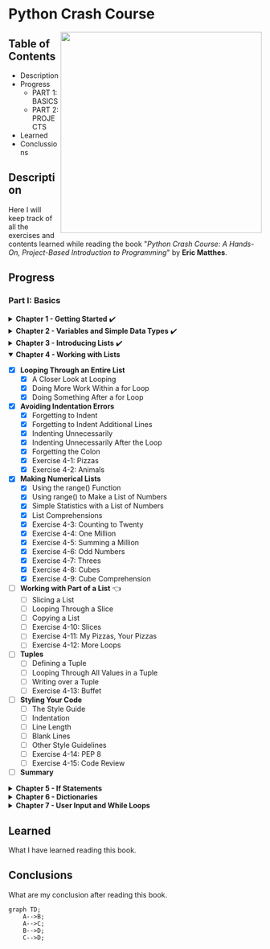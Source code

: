# Python Crash Course 
<p>
<img src="https://ehmatthes.github.io/pcc_3e/images/pcc_snake_logo.png" height="400rm" align="right">

## Table of Contents

- Description
- Progress
  - PART 1: BASICS
  - PART 2: PROJECTS
- Learned
- Conclussions 
</p>

## Description
Here I will keep track of all the exercises and contents learned while reading the book "*Python Crash Course: A Hands-On, Project-Based Introduction to Programming*" by **Eric Matthes**.

## Progress

### Part I: Basics

<details>
<summary><b>Chapter 1 - Getting Started</b> ✔️</summary>
  
  - [x] <b>Setting Up Your Programming Environment</b>
    - [x] Python Versions
    - [x] Running Snippets of Python Code 
    - [x] About the Sublime Text Editor 
  - [x] <b>Python on Different Operating Systems</b>
    - [x] Python on Windows 
    - [x] Python on macOS 
    - [x] Python on Linux 
  - [x] <b>Running a Hello World Program</b>
    - [x] Configuring Sublime Text to Use the Correct Python Version
    - [x] Running hello_world.py 
  - [x] <b>Troubleshooting</b> 
  - [x] <b>Running Python Programs from a Terminal</b>
    - [x] On Windows 
    - [x] On macOS and Linux 
    - [x] Exercise 1-1: python.org 
    - [x] Exercise 1-2: Hello World Typos 
    - [x] Exercise 1-3: Infinite Skills 
  - [x] <b>Summary</b>
</details>

<details>
<summary><b>Chapter 2 - Variables and Simple Data Types</b> ✔️</summary>

  - [x] <b>What Really Happens When You Run hello_world.py</b> 
  - [x] <b>Variables</b> 
    - [x] Naming and Using Variables 
    - [x] Avoiding Name Errors When Using Variables 
    - [x] Variables Are Labels 
    - [x] Exercise 2-1: Simple Message
    - [x] Exercise 2-2: Simple Messages
  - [x] <b>Strings</b> 
    - [x] Changing Case in a String with Methods
    - [x] Using Variables in Strings 
    - [x] Adding Whitespace to Strings with Tabs or Newlines 
    - [x] Stripping Whitespace
    - [x] Avoiding Syntax Errors with Strings 
    - [x] Exercise 2-3: Personal Message
    - [x] Exercise 2-4: Name Cases
    - [x] Exercise 2-5: Famous Quote
    - [x] Exercise 2-6: Famous Quote 2
    - [x] Exercise 2-7: Stripping Names 
  - [x] <b>Numbers</b> 
    - [x] Integers 
    - [x] Floats 
    - [x] Integers and Floats 
    - [x] Underscores in Numbers 
    - [x] Multiple Assignment
    - [x] Constants
    - [x] Exercise 2-8: Number Eight
    - [x] Exercise 2-9: Favorite Number
  - [x] <b>Comments</b> 
    - [x] How Do You Write Comments? 
    - [x] What Kind of Comments Should You Write? 
    - [x] Exercise 2-10: Adding Comments 
  - [x] <b>The Zen of Python</b> 
    - [x] Exercise 2-11: Zen of Python
  - [x] <b>Summary</b> 
</details>

<details>
<summary><b>Chapter 3 - Introducing Lists</b> ✔️</summary>

  - [x] <b>What Is a List?</b> 
    - [x] Accessing Elements in a List
    - [x] Index Positions Start at 0, Not 1
    - [x] Using Individual Values from a List . 35
    - [x] Exercise 3-1: Names 
    - [x] Exercise 3-2: Greetings 
    - [x] Exercise 3-3: Your Own List 
  - [x] <b>Changing, Adding, and Removing Elements</b> 
    - [x] Modifying Elements in a List 
    - [x] Adding Elements to a List 
    - [x] Removing Elements from a List 
    - [x] Exercise 3-4: Guest List 
    - [x] Exercise 3-5: Changing Guest List 
    - [x] Exercise 3-6: More Guests 
    - [x] Exercise 3-7: Shrinking Guest List 
  - [x] <b>Organizing a List</b> 
    - [x] Sorting a List Permanently with the sort() Method 
    - [x] Sorting a List Temporarily with the sorted() Function 
    - [x] Printing a List in Reverse Order 
    - [x] Finding the Length of a List 
    - [x] Exercise 3-8: Seeing the World 
    - [x] Exercise 3-9: Dinner Guests 
    - [x] Exercise 3-10: Every Function 
  - [x] <b>Avoiding Index Errors When Working with Lists</b> 
    - [x] Exercise 3-11: Intentional Error 
  - [x] <b>Summary</b> 
</details>

<details open>
<summary><b>Chapter 4 - Working with Lists</b></summary>
  
  - [x] <b>Looping Through an Entire List</b> 
    - [x] A Closer Look at Looping 
    - [x] Doing More Work Within a for Loop 
    - [x] Doing Something After a for Loop 
  - [x] <b>Avoiding Indentation Errors</b> 
    - [x] Forgetting to Indent 
    - [x] Forgetting to Indent Additional Lines 
    - [x] Indenting Unnecessarily 
    - [x] Indenting Unnecessarily After the Loop 
    - [x] Forgetting the Colon 
    - [x] Exercise 4-1: Pizzas 
    - [x] Exercise 4-2: Animals 
  - [x] <b>Making Numerical Lists</b> 
    - [x] Using the range() Function 
    - [x] Using range() to Make a List of Numbers 
    - [x] Simple Statistics with a List of Numbers 
    - [x] List Comprehensions 
    - [x] Exercise 4-3: Counting to Twenty 
    - [x] Exercise 4-4: One Million 
    - [x] Exercise 4-5: Summing a Million 
    - [x] Exercise 4-6: Odd Numbers 
    - [x] Exercise 4-7: Threes 
    - [x] Exercise 4-8: Cubes 
    - [x] Exercise 4-9: Cube Comprehension 
  - [ ] <b>Working with Part of a List</b> 👈
    - [ ] Slicing a List
    - [ ] Looping Through a Slice 
    - [ ] Copying a List 
    - [ ] Exercise 4-10: Slices 
    - [ ] Exercise 4-11: My Pizzas, Your Pizzas 
    - [ ] Exercise 4-12: More Loops 
  - [ ] <b>Tuples</b> 
    - [ ] Defining a Tuple 
    - [ ] Looping Through All Values in a Tuple 
    - [ ] Writing over a Tuple 
    - [ ] Exercise 4-13: Buffet 
  - [ ] <b>Styling Your Code</b>
    - [ ] The Style Guide 
    - [ ] Indentation 
    - [ ] Line Length 
    - [ ] Blank Lines 
    - [ ] Other Style Guidelines 
    - [ ] Exercise 4-14: PEP 8 
    - [ ] Exercise 4-15: Code Review 
  - [ ] <b>Summary</b> 
</details>

<details>
<summary><b>Chapter 5 - If Statements</b></summary>

- [ ] <b>A Simple Example</b>
- [ ] <b>Conditional Tests</b>
  - [ ] Checking for Equality
  - [ ] Ignoring Case When Checking for Equality
  - [ ] Checking for Inequality 
  - [ ] Numerical Comparisons 
  - [ ] Checking Multiple Conditions 
  - [ ] Checking Whether a Value Is in a List 
  - [ ] Checking Whether a Value Is Not in a List 
  - [ ] Boolean Expressions 
  - [ ] Exercise 5-1: Conditional Tests 
  - [ ] Exercise 5-2: More Conditional Tests 
- [ ] <b>if Statements</b> 
  - [ ] Simple if Statements 
  - [ ] if-else Statements
  - [ ] The if-elif-else Chain 
  - [ ] Using Multiple elif Blocks 
  - [ ] Omitting the else Block 
  - [ ] Testing Multiple Conditions 
  - [ ] Exercise 5-3: Alien Colors #1
  - [ ] Exercise 5-4: Alien Colors #2 
  - [ ] Exercise 5-5: Alien Colors #3 
  - [ ] Exercise 5-6: Stages of Life 
  - [ ] Exercise 5-7: Favorite Fruit 
- [ ] <b>Using if Statements with Lists</b> 
  - [ ] Checking for Special Items
  - [ ] Checking That a List Is Not Empty
  - [ ] Using Multiple Lists 
  - [ ] Exercise 5-8: Hello Admin 
  - [ ] Exercise 5-9: No Users 
  - [ ] Exercise 5-10: Checking Usernames 
  - [ ] Exercise 5-11: Ordinal Numbers 
- [ ] <b>Styling Your if Statements</b> 
  - [ ] Exercise 5-12: Styling if statements 
  - [ ] Exercise 5-13: Your Ideas 
- [ ] <b>Summary</b> 
</details>

<details>
<summary><b>Chapter 6 - Dictionaries</b></summary>

- [ ] <b>A Simple Dictionary</b>
- [ ] <b>Working with Dictionaries</b> 
  - [ ] Accessing Values in a Dictionary 
  - [ ] Adding New Key-Value Pairs 
  - [ ] Starting with an Empty Dictionary
  - [ ] Modifying Values in a Dictionary 
  - [ ] Removing Key-Value Pairs 
  - [ ] A Dictionary of Similar Objects 
  - [ ] Using get() to Access Values 
  - [ ] Exercise 6-1: Person 
  - [ ] Exercise 6-2: Favorite Numbers 
  - [ ] Exercise 6-3: Glossary 
- [ ] <b>Looping Through a Dictionary</b>
  - [ ] Looping Through All Key-Value Pairs 
  - [ ] Looping Through All the Keys in a Dictionary 
  - [ ] Looping Through a Dictionary’s Keys in a Particular Order 
  - [ ] Looping Through All Values in a Dictionary 
  - [ ] Exercise 6-4: Glossary 2 
  - [ ] Exercise 6-5: Rivers 
  - [ ] Exercise 6-6: Polling 
- [ ] <b>Nesting</b>
  - [ ] A List of Dictionaries 
  - [ ] A List in a Dictionary 
  - [ ] A Dictionary in a Dictionary 
  - [ ] Exercise 6-7: People
  - [ ] Exercise 6-8: Pets
  - [ ] Exercise 6-9: Favorite Places
  - [ ] Exercise 6-10: Favorite Numbers
  - [ ] Exercise 6-11: Cities
  - [ ] Exercise 6-12: Extensions
- [ ] <b>Summary</b>
</details>

<details>
<summary><b>Chapter 7 - User Input and While Loops</b></summary>

- [ ] <b>How the input() Function Works</b>
  - [ ] Writing Clear Prompts
  - [ ] Using int() to Accept Numerical Input
  - [ ] The Modulo Operator
  - [ ] Exercise 7-1: Rental Car
  - [ ] Exercise 7-2: Restaurant Seating
  - [ ] Exercise 7-3: Multiples of Ten
- [ ] <b>Introducing while Loops</b>
  - [ ] The while Loop in Action
  - [ ] Letting the User Choose When to Quit
  - [ ] Using a Flag
  - [ ] Using break to Exit a Loop
  - [ ] Using continue in a Loop
  - [ ] Avoiding Infinite Loops
  - [ ] Exercise 7-4: Pizza Toppings
  - [ ] Exercise 7-5: Movie Tickets
  - [ ] Exercise 7-6: Three Exits
  - [ ] Exercise 7-7: Infinity
- [ ] <b>Using a while Loop with Lists and Dictionaries</b>
  - [ ] Moving Items from One List to Another
  - [ ] Removing All Instances of Specific Values from a List
  - [ ] Filling a Dictionary with User Input
  - [ ] Exercise 7-8: Deli
  - [ ] Exercise 7-9: No Pastrami
  - [ ] Exercise 7-10: Dream Vacation
- [ ] <b>Summary</b>
</details>

## Learned
What I have learned reading this book.

## Conclusions
What are my conclusion after reading this book.

```mermaid
graph TD;
    A-->B;
    A-->C;
    B-->D;
    C-->D;
